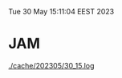 Tue 30 May 15:11:04 EEST 2023
# JAM
<a href='./cache/202305/30_15.log'>./cache/202305/30_15.log</a>
